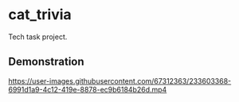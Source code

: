 # cat_trivia

Tech task project.

## Demonstration

https://user-images.githubusercontent.com/67312363/233603368-6991d1a9-4c12-419e-8878-ec9b6184b26d.mp4
